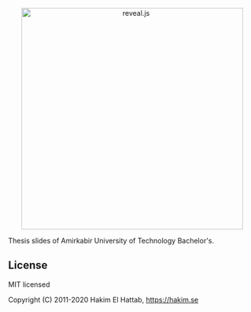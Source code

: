 <p align="center">
  <a href="https://revealjs.com">
  <img src="http://uupload.ir/files/o70x_screenshot_from_2020-09-05_12-58-11.png" alt="reveal.js" width="450">
  </a>
</p>

Thesis slides of Amirkabir University of Technology Bachelor's.

## License

MIT licensed

Copyright (C) 2011-2020 Hakim El Hattab, https://hakim.se
